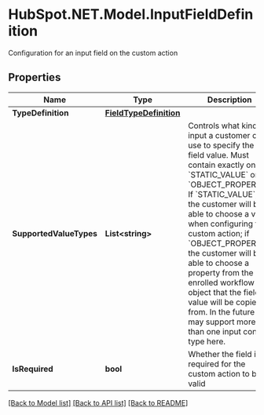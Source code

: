 # HubSpot.NET.Model.InputFieldDefinition
Configuration for an input field on the custom action

## Properties

Name | Type | Description | Notes
------------ | ------------- | ------------- | -------------
**TypeDefinition** | [**FieldTypeDefinition**](FieldTypeDefinition.md) |  | 
**SupportedValueTypes** | **List&lt;string&gt;** | Controls what kind of input a customer can use to specify the field value. Must contain exactly one of &#x60;STATIC_VALUE&#x60; or &#x60;OBJECT_PROPERTY&#x60;. If &#x60;STATIC_VALUE&#x60;, the customer will be able to choose a value when configuring the custom action; if &#x60;OBJECT_PROPERTY&#x60;, the customer will be able to choose a property from the enrolled workflow object that the field value will be copied from. In the future we may support more than one input control type here. | [optional] 
**IsRequired** | **bool** | Whether the field is required for the custom action to be valid | 

[[Back to Model list]](../README.md#documentation-for-models) [[Back to API list]](../README.md#documentation-for-api-endpoints) [[Back to README]](../README.md)

